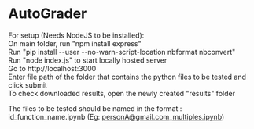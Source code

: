 # AutoGrader

For setup (Needs NodeJS to be installed): <br>
On main folder, run "npm install express" <br>
Run "pip install --user --no-warn-script-location nbformat nbconvert" <br>
Run "node index.js" to start locally hosted server <br>
Go to http://localhost:3000 <br>
Enter file path of the folder that contains the python files to be tested and click submit <br>
To check downloaded results, open the newly created "results" folder <br>

The files to be tested should be named in the format : id_function_name.ipynb (Eg: personA@gmail.com_multiples.ipynb)
